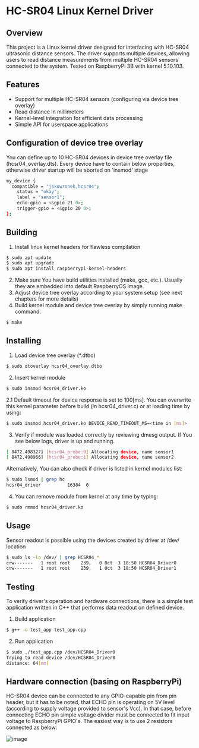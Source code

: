 # HC-SR04 Linux Kernel Driver

## Overview

This project is a Linux kernel driver designed for interfacing with HC-SR04 ultrasonic distance sensors. The driver supports multiple devices, allowing users to read distance measurements from multiple HC-SR04 sensors connected to the system.
Tested on RaspberryPi 3B with kernel 5.10.103.

## Features

- Support for multiple HC-SR04 sensors (configuring via device tree overlay)
- Read distance in millimeters
- Kernel-level integration for efficient data processing
- Simple API for userspace applications

## Configuration of device tree overlay
You can define up to 10 HC-SR04 devices in device tree overlay file (hcsr04_overlay.dts). Every device have to contain below properties, otherwise driver startup will be aborted on 'insmod' stage
```bash
my_device {
  compatible = "jskowronek,hcsr04";
	status = "okay";
	label = "sensor1";
	echo-gpio = <&gpio 21 0>;
	trigger-gpio = <&gpio 20 0>;
};
```
## Building
1. Install linux kernel headers for flawless compilation

```bash
$ sudo apt update
$ sudo apt upgrade
$ sudo apt install raspberrypi-kernel-headers
```

2. Make sure You have build utilities installed (make, gcc, etc.). Usually they are embedded into default RaspberryOS image.
3. Adjust device tree overlay according to your system setup (see next chapters for more details)
4. Build kernel module and device tree overlay by simply running make command.

```bash
$ make
```

## Installing
1. Load device tree overlay (*.dtbo)
```bash
$ sudo dtoverlay hcsr04_overlay.dtbo
```
2. Insert kernel module
```bash
$ sudo insmod hcsr04_driver.ko
```
2.1 Default timeout for device response is set to 100[ms]. You can overwrite this kernel parameter before build (in hcsr04_driver.c) or at loading time by using:
```bash
$ sudo insmod hcsr04_driver.ko DEVICE_READ_TIMEOUT_MS=<time in [ms]>
```
3. Verify if module was loaded correctly by reviewing dmesg output. If You see below logs, driver is up and running.
```bash
[ 8472.498327] [hcsr04_probe:0] Allocating device, name sensor1
[ 8472.498966] [hcsr04_probe:1] Allocating device, name sensor2
```
Alternatively, You can also check if driver is listed in kernel modules list:
```bash
$ sudo lsmod | grep hc
hcsr04_driver          16384  0
```
4. You can remove module from kernel at any time by typing:
```bash
$ sudo rmmod hcsr04_driver.ko
```
## Usage
Sensor readout is possible using the devices created by driver at /dev/ location
```bash
$ sudo ls -la /dev/ | grep HCSR04_*
crw-------   1 root root    239,   0 Oct  3 18:50 HCSR04_Driver0
crw-------   1 root root    239,   1 Oct  3 18:50 HCSR04_Driver1
```
## Testing
To verify driver's operation and hardware connections, there is a simple test application written in C++ that performs data readout on defined device.
1. Build application
```bash
$ g++ -o test_app test_app.cpp
```
2. Run application
```bash
$ sudo ./test_app.cpp /dev/HCSR04_Driver0
Trying to read device /dev/HCSR04_Driver0
distance: 64[mm]
```

## Hardware connection (basing on RaspberryPi)
HC-SR04 device can be connected to any GPIO-capable pin from pin header, but it has to be noted, that ECHO pin is operating on 5V level (according to supply voltage provided to sensor's Vcc).
In that case, before connecting ECHO pin simple voltage divider must be connected to fit input voltage to RaspberryPi GPIO's.
The easiest way is to use 2 resistors connected as below:

![image](https://github.com/user-attachments/assets/18fa0895-fd03-4a4e-8c79-0c318da8f182)

